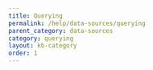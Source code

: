 ```yaml
---
title: Querying
permalink: /help/data-sources/querying
parent_category: data-sources
category: querying
layout: kb-category
order: 1
---
```

